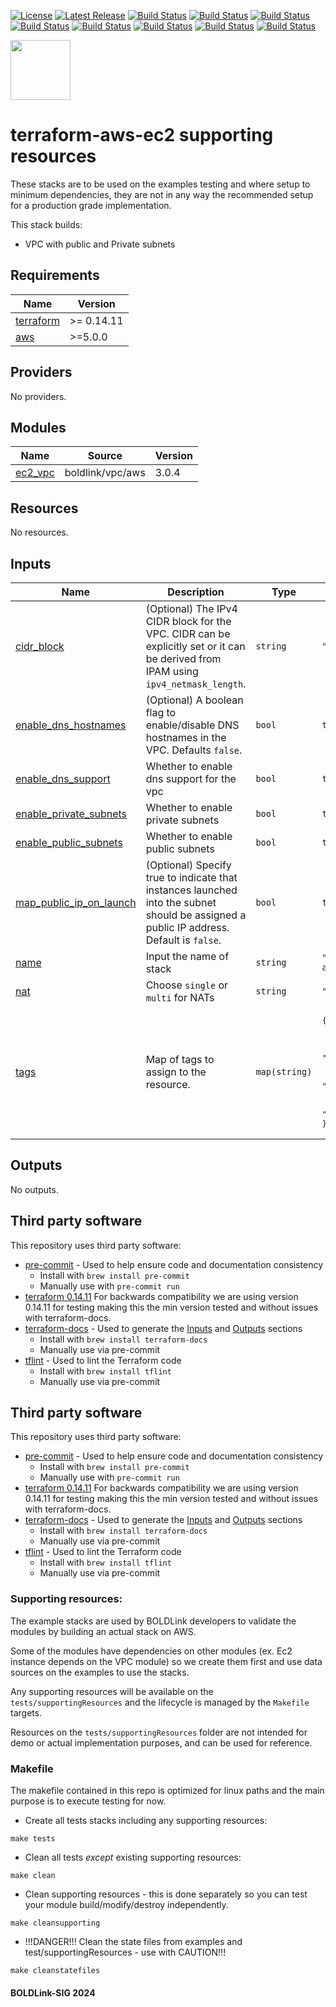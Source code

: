 [![License](https://img.shields.io/badge/License-Apache-blue.svg)](https://github.com/boldlink/terraform-aws-autoscaling/blob/main/LICENSE)
[![Latest Release](https://img.shields.io/github/release/boldlink/terraform-aws-autoscaling.svg)](https://github.com/boldlink/terraform-aws-autoscaling/releases/latest)
[![Build Status](https://github.com/boldlink/terraform-aws-autoscaling/actions/workflows/update.yaml/badge.svg)](https://github.com/boldlink/terraform-aws-autoscaling/actions)
[![Build Status](https://github.com/boldlink/terraform-aws-autoscaling/actions/workflows/release.yaml/badge.svg)](https://github.com/boldlink/terraform-aws-autoscaling/actions)
[![Build Status](https://github.com/boldlink/terraform-aws-autoscaling/actions/workflows/pre-commit.yaml/badge.svg)](https://github.com/boldlink/terraform-aws-autoscaling/actions)
[![Build Status](https://github.com/boldlink/terraform-aws-autoscaling/actions/workflows/pr-labeler.yaml/badge.svg)](https://github.com/boldlink/terraform-aws-autoscaling/actions)
[![Build Status](https://github.com/boldlink/terraform-aws-autoscaling/actions/workflows/module-examples-tests.yaml/badge.svg)](https://github.com/boldlink/terraform-aws-autoscaling/actions)
[![Build Status](https://github.com/boldlink/terraform-aws-autoscaling/actions/workflows/checkov.yaml/badge.svg)](https://github.com/boldlink/terraform-aws-autoscaling/actions)
[![Build Status](https://github.com/boldlink/terraform-aws-autoscaling/actions/workflows/auto-merge.yaml/badge.svg)](https://github.com/boldlink/terraform-aws-autoscaling/actions)
[![Build Status](https://github.com/boldlink/terraform-aws-autoscaling/actions/workflows/auto-badge.yaml/badge.svg)](https://github.com/boldlink/terraform-aws-autoscaling/actions)

[<img src="https://avatars.githubusercontent.com/u/25388280?s=200&v=4" width="96"/>](https://boldlink.io)

# terraform-aws-ec2 supporting resources

These stacks are to be used on the examples testing and where setup to minimum dependencies,
they are not in any way the recommended setup for a production grade implementation.

This stack builds:
* VPC with public and Private subnets

<!-- BEGINNING OF PRE-COMMIT-TERRAFORM DOCS HOOK -->
## Requirements

| Name | Version |
|------|---------|
| <a name="requirement_terraform"></a> [terraform](#requirement\_terraform) | >= 0.14.11 |
| <a name="requirement_aws"></a> [aws](#requirement\_aws) | >=5.0.0 |

## Providers

No providers.

## Modules

| Name | Source | Version |
|------|--------|---------|
| <a name="module_ec2_vpc"></a> [ec2\_vpc](#module\_ec2\_vpc) | boldlink/vpc/aws | 3.0.4 |

## Resources

No resources.

## Inputs

| Name | Description | Type | Default | Required |
|------|-------------|------|---------|:--------:|
| <a name="input_cidr_block"></a> [cidr\_block](#input\_cidr\_block) | (Optional) The IPv4 CIDR block for the VPC. CIDR can be explicitly set or it can be derived from IPAM using `ipv4_netmask_length`. | `string` | `"10.1.0.0/16"` | no |
| <a name="input_enable_dns_hostnames"></a> [enable\_dns\_hostnames](#input\_enable\_dns\_hostnames) | (Optional) A boolean flag to enable/disable DNS hostnames in the VPC. Defaults `false`. | `bool` | `true` | no |
| <a name="input_enable_dns_support"></a> [enable\_dns\_support](#input\_enable\_dns\_support) | Whether to enable dns support for the vpc | `bool` | `true` | no |
| <a name="input_enable_private_subnets"></a> [enable\_private\_subnets](#input\_enable\_private\_subnets) | Whether to enable private subnets | `bool` | `true` | no |
| <a name="input_enable_public_subnets"></a> [enable\_public\_subnets](#input\_enable\_public\_subnets) | Whether to enable public subnets | `bool` | `true` | no |
| <a name="input_map_public_ip_on_launch"></a> [map\_public\_ip\_on\_launch](#input\_map\_public\_ip\_on\_launch) | (Optional) Specify true to indicate that instances launched into the subnet should be assigned a public IP address. Default is `false`. | `bool` | `true` | no |
| <a name="input_name"></a> [name](#input\_name) | Input the name of stack | `string` | `"terraform-aws-autoscaling"` | no |
| <a name="input_nat"></a> [nat](#input\_nat) | Choose `single` or `multi` for NATs | `string` | `"single"` | no |
| <a name="input_tags"></a> [tags](#input\_tags) | Map of tags to assign to the resource. | `map(string)` | <pre>{<br>  "Department": "DevOps",<br>  "Environment": "example",<br>  "LayerId": "Example",<br>  "LayerName": "Example",<br>  "Owner": "Boldlink",<br>  "Project": "Examples",<br>  "user::CostCenter": "terraform-registry"<br>}</pre> | no |

## Outputs

No outputs.
<!-- END OF PRE-COMMIT-TERRAFORM DOCS HOOK -->

## Third party software
This repository uses third party software:
* [pre-commit](https://pre-commit.com/) - Used to help ensure code and documentation consistency
  * Install with `brew install pre-commit`
  * Manually use with `pre-commit run`
* [terraform 0.14.11](https://releases.hashicorp.com/terraform/0.14.11/) For backwards compatibility we are using version 0.14.11 for testing making this the min version tested and without issues with terraform-docs.
* [terraform-docs](https://github.com/segmentio/terraform-docs) - Used to generate the [Inputs](#Inputs) and [Outputs](#Outputs) sections
  * Install with `brew install terraform-docs`
  * Manually use via pre-commit
* [tflint](https://github.com/terraform-linters/tflint) - Used to lint the Terraform code
  * Install with `brew install tflint`
  * Manually use via pre-commit

## Third party software
This repository uses third party software:
* [pre-commit](https://pre-commit.com/) - Used to help ensure code and documentation consistency
  * Install with `brew install pre-commit`
  * Manually use with `pre-commit run`
* [terraform 0.14.11](https://releases.hashicorp.com/terraform/0.14.11/) For backwards compatibility we are using version 0.14.11 for testing making this the min version tested and without issues with terraform-docs.
* [terraform-docs](https://github.com/segmentio/terraform-docs) - Used to generate the [Inputs](#Inputs) and [Outputs](#Outputs) sections
  * Install with `brew install terraform-docs`
  * Manually use via pre-commit
* [tflint](https://github.com/terraform-linters/tflint) - Used to lint the Terraform code
  * Install with `brew install tflint`
  * Manually use via pre-commit

### Supporting resources:

The example stacks are used by BOLDLink developers to validate the modules by building an actual stack on AWS.

Some of the modules have dependencies on other modules (ex. Ec2 instance depends on the VPC module) so we create them
first and use data sources on the examples to use the stacks.

Any supporting resources will be available on the `tests/supportingResources` and the lifecycle is managed by the `Makefile` targets.

Resources on the `tests/supportingResources` folder are not intended for demo or actual implementation purposes, and can be used for reference.

### Makefile
The makefile contained in this repo is optimized for linux paths and the main purpose is to execute testing for now.
* Create all tests stacks including any supporting resources:
```console
make tests
```
* Clean all tests *except* existing supporting resources:
```console
make clean
```
* Clean supporting resources - this is done separately so you can test your module build/modify/destroy independently.
```console
make cleansupporting
```
* !!!DANGER!!! Clean the state files from examples and test/supportingResources - use with CAUTION!!!
```console
make cleanstatefiles
```


#### BOLDLink-SIG 2024
